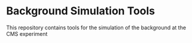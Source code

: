# Background Simulation Tools

This repository contains tools for the simulation of the background at the CMS experiment
